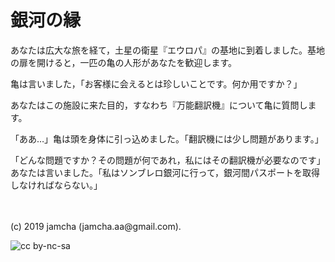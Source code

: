 

# 銀河の縁

あなたは広大な旅を経て，土星の衛星『エウロパ』の基地に到着しました。基地の扉を開けると，一匹の亀の人形があなたを歓迎します。

亀は言いました，「お客様に会えるとは珍しいことです。何か用ですか？」

あなたはこの施設に来た目的，すなわち『万能翻訳機』について亀に質問します。

「ああ…」亀は頭を身体に引っ込めました。「翻訳機には少し問題があります。」

「どんな問題ですか？その問題が何であれ，私にはその翻訳機が必要なのです」あなたは言いました。「私はソンブレロ銀河に行って，銀河間パスポートを取得しなければならない。」

<br>
<br>
(c) 2019 jamcha (jamcha.aa@gmail.com).

![cc by-nc-sa](https://i.creativecommons.org/l/by-nc-sa/4.0/88x31.png)

